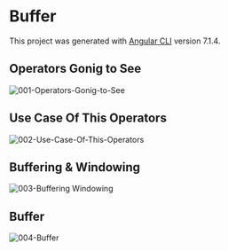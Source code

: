 # Buffer

This project was generated with [Angular CLI](https://github.com/angular/angular-cli) version 7.1.4.

## Operators Gonig to See
![001-Operators-Gonig-to-See](https://user-images.githubusercontent.com/30646609/62447781-c7ab4580-b783-11e9-89ea-7204a3ca8515.JPG)

## Use Case Of This Operators
![002-Use-Case-Of-This-Operators](https://user-images.githubusercontent.com/30646609/62447782-c7ab4580-b783-11e9-85da-9d56d7a3bb8e.JPG)

## Buffering & Windowing
![003-Buffering   Windowing](https://user-images.githubusercontent.com/30646609/62447784-c7ab4580-b783-11e9-8194-4bb45f61305a.JPG)

## Buffer
![004-Buffer](https://user-images.githubusercontent.com/30646609/62447786-c843dc00-b783-11e9-8803-cd29adc4724d.JPG)

